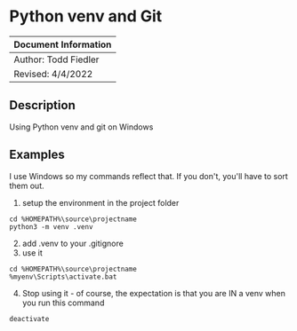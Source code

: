 # Python venv and Git 

| Document Information
| --------------------
| Author: Todd Fiedler
| Revised: 4/4/2022

## Description

Using Python venv and git on Windows

## Examples

I use Windows so my commands reflect that. If you don't, you'll have to sort them out.

1. setup the environment in the project folder

```
cd %HOMEPATH%\source\projectname
python3 -m venv .venv
```

2. add .venv to your .gitignore
3. use it

```
cd %HOMEPATH%\source\projectname
%myenv\Scripts\activate.bat
```

4. Stop using it - of course, the expectation is that you are IN a venv when you run this command

```
deactivate
```




